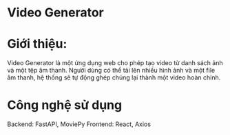 # Video Generator

# Giới thiệu:
Video Generator là một ứng dụng web cho phép tạo video từ danh sách ảnh và một tệp âm thanh. Người dùng có thể tải lên nhiều hình ảnh và một file âm thanh, hệ thống sẽ tự động ghép chúng lại thành một video hoàn chỉnh.

# Công nghệ sử dụng
Backend: FastAPI, MoviePy
Frontend: React, Axios
